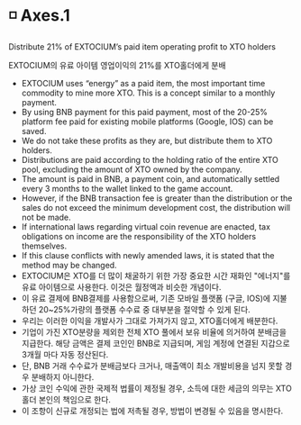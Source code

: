 # ◽ Axes.1

Distribute 21% of EXTOCIUM’s paid item operating profit to XTO holders&#x20;

EXTOCIUM의 유료 아이템 영업이익의 21%를 XTO홀더에게 분배

* EXTOCIUM uses “energy” as a paid item, the most important time commodity to mine more XTO. This is a concept similar to a monthly payment.
* By using BNB payment for this paid payment, most of the 20-25% platform fee paid for existing mobile platforms (Google, IOS) can be saved.
* We do not take these profits as they are, but distribute them to XTO holders.
* Distributions are paid according to the holding ratio of the entire XTO pool, excluding the amount of XTO owned by the company.
* The amount is paid in BNB, a payment coin, and automatically settled every 3 months to the wallet linked to the game account.
* However, if the BNB transaction fee is greater than the distribution or the sales do not exceed the minimum development cost, the distribution will not be made.
* If international laws regarding virtual coin revenue are enacted, tax obligations on income are the responsibility of the XTO holders themselves.
* If this clause conflicts with newly amended laws, it is stated that the method may be changed.
* EXTOCIUM은 XTO를 더 많이 채굴하기 위한 가장 중요한 시간 재화인 "에너지"를 유료 아이템으로 사용한다. 이것은 월정액과 비슷한 개념이다.
* 이 유료 결제에 BNB결제를 사용함으로써, 기존 모바일 플랫폼 (구글, IOS)에 지불하던 20\~25%가량의 플랫폼 수수료 중 대부분을 절약할 수 있게 된다.
* 우리는 이러한 이익을 개발사가 그대로 가져가지 않고, XTO홀더에게 배분한다.
* 기업이 가진 XTO분량을 제외한 전체 XTO 풀에서 보유 비율에 의거하여 분배금을 지급한다. 해당 금액은 결제 코인인 BNB로 지급되며, 게임 계정에 연결된 지갑으로 3개월 마다 자동 정산된다.
* 단, BNB 거래 수수료가 분배금보다 크거나, 매출액이 최소 개발비용을 넘지 못할 경우 분배하지 아니한다.
* 가상 코인 수익에 관한 국제적 법률이 제정될 경우, 소득에 대한 세금의 의무는 XTO 홀더 본인의 책임으로 한다.
* 이 조항이 신규로 개정되는 법에 저촉될 경우, 방법이 변경될 수 있음을 명시한다.
